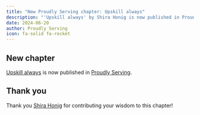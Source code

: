 ```yaml
---
title: "New Proudly Serving chapter: Upskill always"
description: "'Upskill always' by Shira Honig is now published in Proudly Serving."
date: 2024-06-20
author: Proudly Serving
icon: fa-solid fa-rocket
---
```


## New chapter

[Upskill always](/contents/upskill-always) is now published in [Proudly Serving](/).

## Thank you

Thank you [Shira Honig](/people/shira-honig) for contributing your wisdom to this chapter!
